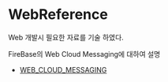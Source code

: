 # WebReference
Web 개발시 필요한 자료를 기술 하였다.

FireBase의 Web Cloud Messaging에 대하여 설명
- [WEB_CLOUD_MESSAGING](https://firebase.google.com/docs/cloud-messaging/admin/send-messages)
